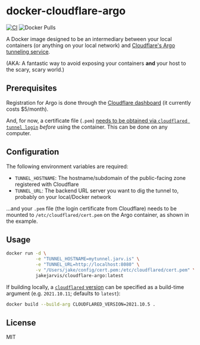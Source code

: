 # docker-cloudflare-argo

[![CI](https://github.com/jakejarvis/docker-cloudflare-argo/actions/workflows/ci.yml/badge.svg)](https://github.com/jakejarvis/docker-cloudflare-argo/actions/workflows/ci.yml)
![Docker Pulls](https://img.shields.io/docker/pulls/jakejarvis/cloudflare-argo.svg)

A Docker image designed to be an intermediary between your local containers (or anything on your local network) and [Cloudflare's Argo tunneling service](https://www.cloudflare.com/products/argo-tunnel/).

(AKA: A fantastic way to avoid exposing your containers **and** your host to the scary, scary world.)

## Prerequisites

Registration for Argo is done through the [Cloudflare dashboard](https://dash.cloudflare.com/) (it currently costs $5/month).

And, for now, a certificate file (`.pem`) [needs to be obtained via `cloudflared tunnel login`](https://developers.cloudflare.com/argo-tunnel/quickstart/#step-3-login-to-your-cloudflare-account) *before* using the container. This can be done on any computer.

## Configuration

The following environment variables are required:

- `TUNNEL_HOSTNAME`: The hostname/subdomain of the public-facing zone registered with Cloudflare
- `TUNNEL_URL`: The backend URL server you want to dig the tunnel to, probably on your local/Docker network

...and your `.pem` file (the login certificate from Cloudflare) needs to be mounted to `/etc/cloudflared/cert.pem` on the Argo container, as shown in the example.

## Usage

```bash
docker run -d \
           -e "TUNNEL_HOSTNAME=mytunnel.jarv.is" \
           -e "TUNNEL_URL=http://localhost:8080" \
           -v "/Users/jake/config/cert.pem:/etc/cloudflared/cert.pem" \
           jakejarvis/cloudflare-argo:latest
```

If building locally, a [`cloudflared` version](https://github.com/cloudflare/cloudflared/releases) can be specified as a build-time argument (e.g. `2021.10.11`; defaults to `latest`):

```bash
docker build --build-arg CLOUDFLARED_VERSION=2021.10.5 .
```

## License

MIT
